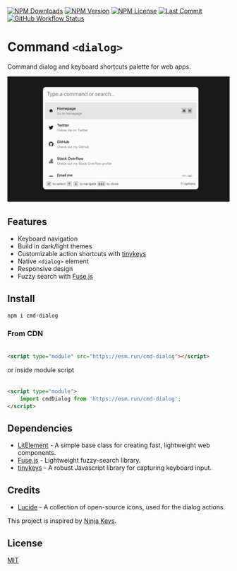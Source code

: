 [![NPM Downloads](https://img.shields.io/npm/dm/cmd-dialog?style=for-the-badge)](https://www.npmjs.com/package/cmd-dialog)
[![NPM Version](https://img.shields.io/npm/v/cmd-dialog?style=for-the-badge)](https://www.npmjs.com/package/cmd-dialog)
[![NPM License](https://img.shields.io/npm/l/cmd-dialog?style=for-the-badge)](https://github.com/OzzyCzech/cmd-dialog/blob/main/LICENSE)
[![Last Commit](https://img.shields.io/github/last-commit/OzzyCzech/cmd-dialog?style=for-the-badge)](https://github.com/OzzyCzech/cmd-dialog/commit/main)
[![GitHub Workflow Status](https://img.shields.io/github/actions/workflow/status/OzzyCzech/cmd-dialog/main.yml?style=for-the-badge)](https://github.com/OzzyCzech/cmd-dialog/actions)

# Command `<dialog>`

Command dialog and keyboard shortcuts palette for web apps.

![](./assets/cmd.dialog.light.png)

## Features

- Keyboard navigation
- Build in dark/light themes
- Customizable action shortcuts with [tinykeys](https://github.com/jamiebuilds/tinykeys)
- Native `<dialog>` element
- Responsive design
- Fuzzy search with [Fuse.js](https://fusejs.io/)

## Install

```shell
npm i cmd-dialog
```

### From CDN

```html

<script type="module" src="https://esm.run/cmd-dialog"></script>
```

or inside module script

```html

<script type="module">
	import cmdDialog from 'https://esm.run/cmd-dialog';
</script>
```

## Dependencies

- [LitElement](https://lit.dev/) - A simple base class for creating fast, lightweight web components.
- [Fuse.js](https://fusejs.io/) - Lightweight fuzzy-search library.
- [tinykeys](https://github.com/jamiebuilds/tinykeys) - A robust Javascript library for capturing keyboard input.

## Credits

- [Lucide](https://lucide.dev/) - A collection of open-source icons, used for the dialog actions.

This project is inspired by [Ninja Keys](https://github.com/ssleptsov/ninja-keys).

## License

[MIT](./LICENSE)